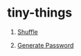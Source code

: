 # tiny-things

1. [Shuffle](https://y-pan.github.io/tiny-things/shuffle?items=rock,paper,scissors&shuffles=30&interval=30)

2. [Generate Password](https://y-pan.github.io/tiny-things/password?length=14)
